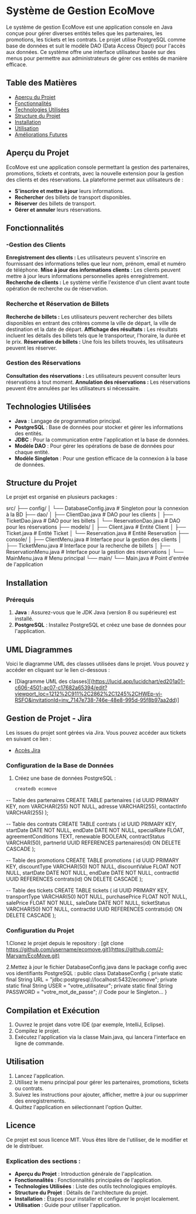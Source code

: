 # Système de Gestion EcoMove

Le système de gestion EcoMove est une application console en Java conçue pour gérer diverses entités telles que les partenaires, les promotions, les tickets et les contrats. Le projet utilise PostgreSQL comme base de données et suit le modèle DAO (Data Access Object) pour l'accès aux données. Ce système offre une interface utilisateur basée sur des menus pour permettre aux administrateurs de gérer ces entités de manière efficace.


## Table des Matières
- [Aperçu du Projet](#aperçu-du-projet)
- [Fonctionnalités](#fonctionnalités)
- [Technologies Utilisées](#technologies-utilisées)
- [Structure du Projet](#structure-du-projet)
- [Installation](#installation)
- [Utilisation](#utilisation)
- [Améliorations Futures](#améliorations-futures)

## Aperçu du Projet
EcoMove est une application console permettant la gestion des partenaires, promotions, tickets et contrats, avec la nouvelle extension pour la gestion des clients et des réservations. La plateforme permet aux utilisateurs de :
- **S'inscrire et mettre à jour** leurs informations.
- **Rechercher** des billets de transport disponibles.
- **Réserver**  des billets de transport.
- **Gérer et annuler** leurs réservations.

## Fonctionnalités
### -Gestion des Clients
**Enregistrement des clients :** Les utilisateurs peuvent s'inscrire en fournissant des informations telles que leur nom, prénom, email et numéro de téléphone.
**Mise à jour des informations clients :** Les clients peuvent mettre à jour leurs informations personnelles après enregistrement.
**Recherche de clients :** Le système vérifie l'existence d'un client avant toute opération de recherche ou de réservation.

### Recherche et Réservation de Billets
**Recherche de billets :** Les utilisateurs peuvent rechercher des billets disponibles en entrant des critères comme la ville de départ, la ville de destination et la date de départ.
**Affichage des résultats :** Les résultats incluent les détails des billets tels que le transporteur, l'horaire, la durée et le prix.
**Réservation de billets :** Une fois les billets trouvés, les utilisateurs peuvent les réserver.

### Gestion des Réservations
**Consultation des réservations :** Les utilisateurs peuvent consulter leurs réservations à tout moment.
**Annulation des réservations :** Les réservations peuvent être annulées par les utilisateurs si nécessaire.

## Technologies Utilisées
- **Java** : Langage de programmation principal.
- **PostgreSQL** : Base de données pour stocker et gérer les informations des entités.
- **JDBC** : Pour la communication entre l'application et la base de données.
- **Modèle DAO** : Pour gérer les opérations de base de données pour chaque entité.
- **Modèle Singleton** : Pour une gestion efficace de la connexion à la base de données.

## Structure du Projet
Le projet est organisé en plusieurs packages :

src/
├── config/
│   └── DatabaseConfig.java          # Singleton pour la connexion à la BD
├── dao/
│   ├── ClientDao.java               # DAO pour les clients
│   ├── TicketDao.java               # DAO pour les billets
│   └── ReservationDao.java          # DAO pour les réservations
├── models/
│   ├── Client.java                  # Entité Client
│   ├── Ticket.java                  # Entité Ticket
│   └── Reservation.java             # Entité Reservation
├── console/
│   ├── ClientMenu.java              # Interface pour la gestion des clients
│   ├── TicketMenu.java              # Interface pour la recherche de billets
│   ├── ReservationMenu.java         # Interface pour la gestion des réservations
│   └── MainMenu.java                # Menu principal
└── main/
    └── Main.java                    # Point d'entrée de l'application



## Installation

### Prérequis
1. **Java** : Assurez-vous que le JDK Java (version 8 ou supérieure) est installé.
2. **PostgreSQL** : Installez PostgreSQL et créez une base de données pour l'application.

## UML Diagrammes
Voici le diagramme UML des classes utilisées dans le projet. Vous pouvez y accéder en cliquant sur le lien ci-dessous :

- [Diagramme UML des classes][(https://lucid.app/lucidchart/ed201a01-c606-4501-ac07-c17682a65394/edit?viewport_loc=1212%2C911%2C2862%2C1245%2CHWEp-vi-RSFO&invitationId=inv_7147e738-746e-48e8-995d-95f8b97aa2dd)]

## Gestion de Projet - Jira
Les issues du projet sont gérées via Jira. Vous pouvez accéder aux tickets en suivant ce lien :

- [Accès Jira](https://maryamjammar1509-1724855071586.atlassian.net/jira/software/projects/EM/boards/1/backlog?epics=visible&issueParent=10007%2C10021%2C10022%2C10023%2C10083%2C10090%2C10097%2C10033&atlOrigin=eyJpIjoiMjZmM2ZlMTExMTM5NGJiMWI3MDVhNGNlY2ExYTgxYzkiLCJwIjoiaiJ9)

### Configuration de la Base de Données
1. Créez une base de données PostgreSQL :
   ```bash
   createdb ecomove

  -- Table des partenaires
CREATE TABLE partenaires (
    id UUID PRIMARY KEY,
    nom VARCHAR(255) NOT NULL,
    adresse VARCHAR(255),
    contactInfo VARCHAR(255)
);

-- Table des contrats
CREATE TABLE contrats (
    id UUID PRIMARY KEY,
    startDate DATE NOT NULL,
    endDate DATE NOT NULL,
    specialRate FLOAT,
    agreementConditions TEXT,
    renewable BOOLEAN,
    contractStatus VARCHAR(50),
    partnerId UUID REFERENCES partenaires(id) ON DELETE CASCADE
);

-- Table des promotions
CREATE TABLE promotions (
    id UUID PRIMARY KEY,
    discountType VARCHAR(50) NOT NULL,
    discountValue FLOAT NOT NULL,
    startDate DATE NOT NULL,
    endDate DATE NOT NULL,
    contractId UUID REFERENCES contrats(id) ON DELETE CASCADE
);

-- Table des tickets
CREATE TABLE tickets (
    id UUID PRIMARY KEY,
    transportType VARCHAR(50) NOT NULL,
    purchasePrice FLOAT NOT NULL,
    salePrice FLOAT NOT NULL,
    saleDate DATE NOT NULL,
    ticketStatus VARCHAR(50) NOT NULL,
    contractId UUID REFERENCES contrats(id) ON DELETE CASCADE
);


### Configuration du Projet

1.Clonez le projet depuis le repository :
   [git clone https://github.com/username/ecomove.git](https://github.com/J-Maryam/EcoMove.git)
   
2.Mettez à jour le fichier DatabaseConfig.java dans le package config avec vos identifiants PostgreSQL :
public class DatabaseConfig {
    private static final String URL = "jdbc:postgresql://localhost:5432/ecomove";
    private static final String USER = "votre_utilisateur";
    private static final String PASSWORD = "votre_mot_de_passe";
    // Code pour le Singleton...
}

## Compilation et Exécution

   1. Ouvrez le projet dans votre IDE (par exemple, IntelliJ, Eclipse).
   2. Compilez le projet.
   3. Exécutez l'application via la classe Main.java, qui lancera l'interface en ligne de commande.

## Utilisation

   1. Lancez l'application.
   2. Utilisez le menu principal pour gérer les partenaires, promotions, tickets ou contrats.
   3. Suivez les instructions pour ajouter, afficher, mettre à jour ou supprimer des enregistrements.
   4. Quittez l'application en sélectionnant l'option Quitter.

## Licence
Ce projet est sous licence MIT. Vous êtes libre de l'utiliser, de le modifier et de le distribuer.


### Explication des sections :
- **Aperçu du Projet** : Introduction générale de l'application.
- **Fonctionnalités** : Fonctionnalités principales de l'application.
- **Technologies Utilisées** : Liste des outils technologiques employés.
- **Structure du Projet** : Détails de l'architecture du projet.
- **Installation** : Étapes pour installer et configurer le projet localement.
- **Utilisation** : Guide pour utiliser l'application.

